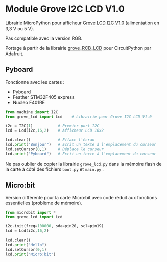 # Module Grove I2C LCD V1.0

Librairie MicroPython pour afficheur [Grove LCD I2C V1.0](https://wiki.seeedstudio.com/Grove-16x2_LCD_Series/) (alimentation en 3,3 V ou 5 V).

Pas compatible avec la version RGB.

Portage à partir de la librairie [grove_RCB_LCD](https://github.com/MomentumV/CircuitPy-i2c-lcd) pour CircuitPython par Adafruit.

## Pyboard

Fonctionne avec les cartes :

* Pyboard
* Feather STM32F405 express
* Nucleo F401RE

```python
from machine import I2C
from grove_lcd import Lcd    # Librairie pour Grove I2C LCD V1.0

i2c = I2C(1)           # Premier port I2C
lcd = Lcd(i2c,16,2)    # Afficheur LCD 16x2

lcd.clear()            # Efface l'écran
lcd.print("Bonjour")   # Ecrit un texte à l'emplacement du curseur
lcd.setCursor(0,1)     # Déplace le curseur
lcd.print("Pyboard")   # Ecrit un texte à l'emplacement du curseur
```

Ne pas oublier de copier la librairie `grove_lcd.py` dans  la mémoire flash de la carte  à côté des fichiers `boot.py` et `main.py` .

## Micro:bit

Version différente pour la carte Micro:bit avec code réduit aux fonctions essentielles (problème de mémoire).

```python
from microbit import *
from grove_lcd import Lcd

i2c.init(freq=100000, sda=pin20, scl=pin19)
lcd = Lcd(i2c,16,2)

lcd.clear()
lcd.print("Hello")
lcd.setCursor(0,1)
lcd.print("Micro:bit")
```

